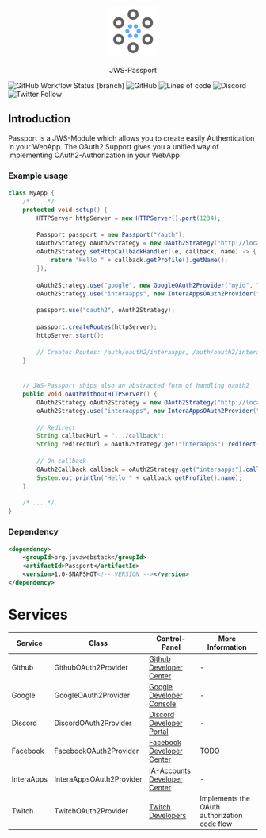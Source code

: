 <p align="center"><img src="https://raw.githubusercontent.com/JavaWebStack/docs/master/docs/assets/img/icon.svg" width="100">
<br><br>
JWS-Passport
</p>

![GitHub Workflow Status (branch)](https://img.shields.io/github/workflow/status/JavaWebStack/Passport/Maven%20Deploy/master)
![GitHub](https://img.shields.io/github/license/JavaWebStack/Passport)
![Lines of code](https://img.shields.io/tokei/lines/github/JavaWebStack/Passport)
![Discord](https://img.shields.io/discord/815612319378833408?color=%237289DA&label=discord)
![Twitter Follow](https://img.shields.io/twitter/follow/JavaWebStack?style=social)

## Introduction
Passport is a JWS-Module which allows you to create easily Authentication in your WebApp. The OAuth2 Support gives you a unified way of implementing OAuth2-Authorization in your WebApp

### Example usage

```java
class MyApp {
    /* ... */
    protected void setup() {
        HTTPServer httpServer = new HTTPServer().port(1234);

        Passport passport = new Passport("/auth");
        OAuth2Strategy oAuth2Strategy = new OAuth2Strategy("http://localhost:1234");
        oAuth2Strategy.setHttpCallbackHandler((e, callback, name) -> {
            return "Hello " + callback.getProfile().getName();
        });

        oAuth2Strategy.use("google", new GoogleOAuth2Provider("myid", "mysecret").setScopes("https://www.googleapis.com/auth/userinfo.profile", "https://www.googleapis.com/auth/userinfo.email"));
        oAuth2Strategy.use("interaapps", new InteraAppsOAuth2Provider("myid", "mysecret").setScopes("user:read"));

        passport.use("oauth2", oAuth2Strategy);

        passport.createRoutes(httpServer);
        httpServer.start();

        // Creates Routes: /auth/oauth2/interaapps, /auth/oauth2/interaapps/callback
    }


    // JWS-Passport ships also an abstracted form of handling oauth2 
    public void oAuthWithoutHTTPServer() {
        OAuth2Strategy oAuth2Strategy = new OAuth2Strategy("http://localhost:1234");
        oAuth2Strategy.use("interaapps", new InteraAppsOAuth2Provider("myid", "mysecret").setScopes("user:read"));

        // Redirect
        String callbackUrl = ".../callback";
        String redirectUrl = oAuth2Strategy.get("interaapps").redirect(callbackUrl);

        // On callback
        OAuth2Callback callback = oAuth2Strategy.get("interaapps").callback(new AbstractObject().set("code", code), callbackUrl);
        System.out.println("Hello " + callback.getProfile().name);
    }

    /* ... */
}
```

### Dependency
```xml
<dependency>
    <groupId>org.javawebstack</groupId>
    <artifactId>Passport</artifactId>
    <version>1.0-SNAPSHOT<!-- VERSION --></version>
</dependency>
```

# Services
Service|Class|Control-Panel|More Information
---|---|---|---
Github|GithubOAuth2Provider|[Github Developer Center](https://github.com/settings/developers)|-
Google|GoogleOAuth2Provider|[Google Developer Console](https://console.developers.google.com/)|-
Discord|DiscordOAuth2Provider|[Discord Developer Portal](https://discord.com/developers/applications)|-
Facebook|FacebookOAuth2Provider|[Facebook Developer Center](https://console.developers.google.com/)|TODO
InteraApps|InteraAppsOAuth2Provider|[IA-Accounts Developer Center](https://accounts.interaapps.de/developers/projects)|-
Twitch|TwitchOAuth2Provider|[Twitch Developers](https://dev.twitch.tv/)|Implements the OAuth authorization code flow
